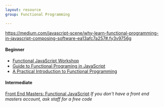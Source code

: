 ```yaml
---
layout: resource
group: Functional Programming

---
```

<!-- General resources go here -->
<https://medium.com/javascript-scene/why-learn-functional-programming-in-javascript-composing-software-ea13afc7a257#.fy3v9756g>

#### Beginner

- [Functional JavaScript Workshop](https://github.com/timoxley/functional-javascript-workshop)
- [Guide to Functional Programing in JavaScript](https://github.com/MostlyAdequate/mostly-adequate-guide)
- [A Practical Introduction to Functional Programming](https://maryrosecook.com/blog/post/a-practical-introduction-to-functional-programming)

#### Intermediate

[Front End Masters: Functional JavaScript](https://frontendmasters.com/courses/functional-javascript/)
*If you don't have a front end masters account, ask staff for a free code*

<!-- #### Advanced -->

<!-- #### Jedi -->
